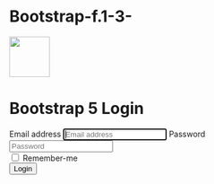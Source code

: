 # Bootstrap-f.1-3-

<!DOCTYPE html>
<html lang="en">
    <head>
        <meta charset="UTF-8">
        <meta name="viewport" content="width=device-width,initial-scale=1.0">
        <link rel="stylesheet" href="css/main.css">
        <title>BS5 Login</title>
    </head>
    <body class="d-flex text-center bg-secondary">
        <form class="form-login">
            <img 
            src="/node_modules/bootstrap-icons/icons/bootstrap.svg" 
            alt=""
            height="72" 
            width="72" 
            class="mb-4"
            />
            <h1 class="h3 mb-3 font-weight-normal">Bootstrap 5 Login</h1>
            <label for="inputEmail" class="sr-only">Email address</label>
            <input 
            type="email"
            id="inputEmail"
            class="form-control mb-2 ip-3"
            placeholder="Email address"
            required
            autofocus
            />
            <label for="inputPassword" class="sr-only">Password</label>
            <input 
            type="password"
            id="inputPassword"
            class="form-control mb-2 ip-3"
            placeholder="Password"
            required
            />
            <div class="checkbox mb-3">
                <label>
                    <input type="checkbox" value="remember-me"/> Remember-me
                </label>
            </div>
            <button class="btn btn-lg btn-primary btn-block" type="submit">
                Login
            </button>
        </form>
    </body>
</html>
